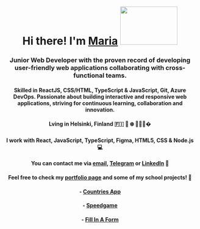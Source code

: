 ### 

<h1 align="center">Hi there!  I'm <a href="https://quirky-volhard-97161d.netlify.app/" target="_blank">Maria</a>
<img src="https://media.giphy.com/media/bcKmIWkUMCjVm/giphy.gif" width="150" height="100"/>
</h1>
<h3 align="center">Junior Web Developer with the proven record of developing user-friendly web applications collaborating with cross-functional teams.</h3>

<h4 align="center">Skilled in ReactJS, CSS/HTML, TypeScript & JavaScript, Git, Azure DevOps. Passionate about building interactive and responsive web applications, striving for continuous learning, collaboration and innovation.</h4>



<h4 align="center">Lving in Helsinki, Finland 🇫🇮 🌲 ❄️ 👩🏻‍💻� </h4>

<h4 align="center">I work with React, JavaScript, TypeScript, Figma, HTML5, CSS & Node.js  💻 </h4>

<h4 align="center">You can contact me via <a href="mailto:maria.pokryshkina@gmail.com" target="_blank">email</a>, <a href="https://t.me/absolut_exempel/" target="_blank">Telegram</a> or <a href="https://www.linkedin.com/in/maria-pokryshkina-0251214b/" target="_blank">LinkedIn</a> 🦋 </h4>

<h4 align="center">Feel free to check my <a href="https://personal-portfolio-tawny-alpha.vercel.app" target="_blank">portfolio page</a> and some of my school projects! 👀</h4>

<h4 align="center">- <a href="https://unruffled-shirley-ce95c5.netlify.app" target="_blank">Countries App</a></h4>
<h4 align="center">- <a href="https://suspicious-kare-fea86a.netlify.app" target="_blank">Speedgame</a></h4>
<h4 align="center">- <a href="https://eloquent-benz-163a15.netlify.app/" target="_blank">Fill In A Form</a></h4>




<!--
**mariapokryshkina/mariapokryshkina** is a ✨ _special_ ✨ repository because its `README.md` (this file) appears on your GitHub profile.

Here are some ideas to get you started:

- 🔭 I’m currently working on ...
- 🌱 I’m currently learning ...
- 👯 I’m looking to collaborate on ...
- 🤔 I’m looking for help with ...
- 💬 Ask me about ...
- 📫 How to reach me: ...
- 😄 Pronouns: ...
- ⚡ Fun fact: ...
-->

